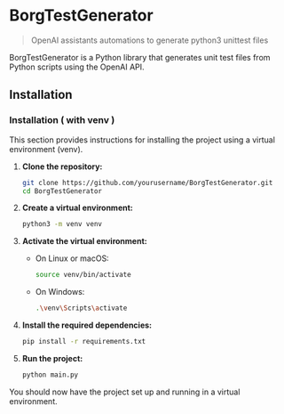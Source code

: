 # BorgTestGenerator

> OpenAI assistants automations to generate python3 unittest files

BorgTestGenerator is a Python library that generates unit test files from Python scripts using the OpenAI API.

## Installation

### Installation ( with venv )

This section provides instructions for installing the project using a virtual environment (venv).

1. **Clone the repository:**
    ```sh
    git clone https://github.com/yourusername/BorgTestGenerator.git
    cd BorgTestGenerator
    ```

2. **Create a virtual environment:**
    ```sh
    python3 -m venv venv
    ```

3. **Activate the virtual environment:**
    - On Linux or macOS:
        ```sh
        source venv/bin/activate
        ```
    - On Windows:
        ```sh
        .\venv\Scripts\activate
        ```

4. **Install the required dependencies:**
    ```sh
    pip install -r requirements.txt
    ```

5. **Run the project:**
    ```sh
    python main.py
    ```

You should now have the project set up and running in a virtual environment.